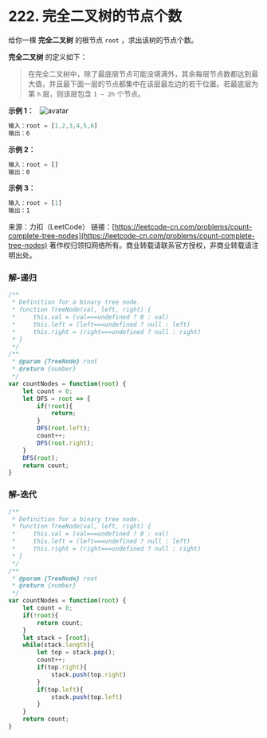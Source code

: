 # 222. 完全二叉树的节点个数

给你一棵 **完全二叉树** 的根节点 `root` ，求出该树的节点个数。

**完全二叉树** 的定义如下：
> 在完全二叉树中，除了最底层节点可能没填满外，其余每层节点数都达到最大值，并且最下面一层的节点都集中在该层最左边的若干位置。若最底层为第 `h` 层，则该层包含 `1 ~ 2h` 个节点。

**示例 1：**
 
![avatar](https://assets.leetcode.com/uploads/2021/01/14/complete.jpg)

```js
输入：root = [1,2,3,4,5,6]
输出：6
```

**示例 2：**

```js
输入：root = []
输出：0
```

**示例 3：**

```js
输入：root = [1]
输出：1
```

来源：力扣（LeetCode）
链接：[https://leetcode-cn.com/problems/count-complete-tree-nodes](https://leetcode-cn.com/problems/count-complete-tree-nodes)
著作权归领扣网络所有。商业转载请联系官方授权，非商业转载请注明出处。

### 解-递归
```js
/**
 * Definition for a binary tree node.
 * function TreeNode(val, left, right) {
 *     this.val = (val===undefined ? 0 : val)
 *     this.left = (left===undefined ? null : left)
 *     this.right = (right===undefined ? null : right)
 * }
 */
/**
 * @param {TreeNode} root
 * @return {number}
 */
var countNodes = function(root) {
	let count = 0;
	let DFS = root => {
		if(!root){
			return;
		}
		DFS(root.left);
		count++;
		DFS(root.right);
	}
	DFS(root);
	return count;
}
```

### 解-迭代
```js
/**
 * Definition for a binary tree node.
 * function TreeNode(val, left, right) {
 *     this.val = (val===undefined ? 0 : val)
 *     this.left = (left===undefined ? null : left)
 *     this.right = (right===undefined ? null : right)
 * }
 */
/**
 * @param {TreeNode} root
 * @return {number}
 */
var countNodes = function(root) {
	let count = 0;
	if(!root){
		return count;
	}
	let stack = [root];
	while(stack.length){
		let top = stack.pop();
		count++;
		if(top.right){
			stack.push(top.right)
		}
		if(top.left){
			stack.push(top.left)
		}
	}
	return count;
}
```